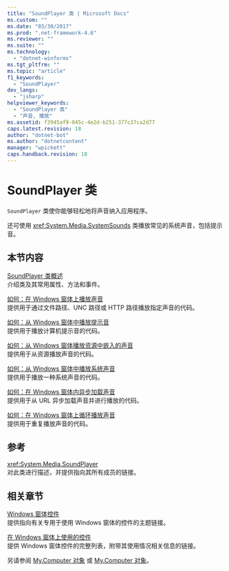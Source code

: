 ```yaml
---
title: "SoundPlayer 类 | Microsoft Docs"
ms.custom: ""
ms.date: "03/30/2017"
ms.prod: ".net-framework-4.6"
ms.reviewer: ""
ms.suite: ""
ms.technology: 
  - "dotnet-winforms"
ms.tgt_pltfrm: ""
ms.topic: "article"
f1_keywords: 
  - "SoundPlayer"
dev_langs: 
  - "jsharp"
helpviewer_keywords: 
  - "SoundPlayer 类"
  - "声音, 播放"
ms.assetid: f3945af9-045c-4e2d-b251-377c37ca2d77
caps.latest.revision: 18
author: "dotnet-bot"
ms.author: "dotnetcontent"
manager: "wpickett"
caps.handback.revision: 18
---
```

# SoundPlayer 类
`SoundPlayer` 类使你能够轻松地将声音纳入应用程序。  
  
 还可使用 <xref:System.Media.SystemSounds> 类播放常见的系统声音，包括提示音。  
  
## 本节内容  
 [SoundPlayer 类概述](../../../../docs/framework/winforms/controls/soundplayer-class-overview.md)  
 介绍类及其常用属性、方法和事件。  
  
 [如何：在 Windows 窗体上播放声音](../../../../docs/framework/winforms/controls/how-to-play-a-sound-from-a-windows-form.md)  
 提供用于通过文件路径、UNC 路径或 HTTP 路径播放指定声音的代码。  
  
 [如何：从 Windows 窗体中播放提示音](../../../../docs/framework/winforms/controls/how-to-play-a-beep-from-a-windows-form.md)  
 提供用于播放计算机提示音的代码。  
  
 [如何：从 Windows 窗体播放资源中嵌入的声音](../../../../docs/framework/winforms/controls/how-to-play-a-sound-embedded-in-a-resource-from-a-windows-form.md)  
 提供用于从资源播放声音的代码。  
  
 [如何：从 Windows 窗体中播放系统声音](../../../../docs/framework/winforms/controls/how-to-play-a-system-sound-from-a-windows-form.md)  
 提供用于播放一种系统声音的代码。  
  
 [如何：在 Windows 窗体内异步加载声音](../../../../docs/framework/winforms/controls/how-to-load-a-sound-asynchronously-within-a-windows-form.md)  
 提供用于从 URL 异步加载声音并进行播放的代码。  
  
 [如何：在 Windows 窗体上循环播放声音](../../../../docs/framework/winforms/controls/how-to-loop-a-sound-playing-on-a-windows-form.md)  
 提供用于重复播放声音的代码。  
  
## 参考  
 <xref:System.Media.SoundPlayer>  
 对此类进行描述，并提供指向其所有成员的链接。  
  
## 相关章节  
 [Windows 窗体控件](../../../../docs/framework/winforms/controls/index.md)  
 提供指向有关专用于使用 Windows 窗体的控件的主题链接。  
  
 [在 Windows 窗体上使用的控件](../../../../docs/framework/winforms/controls/controls-to-use-on-windows-forms.md)  
 提供 Windows 窗体控件的完整列表，附带其使用情况相关信息的链接。  
  
 另请参阅 [My.Computer 对象](http://msdn.microsoft.com/library/11bxex12%20\(v=vs.110\)) 或 [My.Computer 对象](http://msdn.microsoft.com/library/11bxex12%20\(v%20=%20vs.120\))。